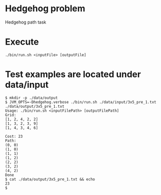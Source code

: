 # Hedgehog problem
Hedgehog path task

# Execute
```./bin/run.sh <inputFile> [outputFile]```

# Test examples are located under data/input
```
$ mkdir -p ./data/output
$ JVM_OPTS=-Dhedgehog.verbose ./bin/run.sh ./data/input/3x5_pre_1.txt ./data/output/3x5_pre_1.txt
Usage: ./bin/run.sh <inputFilePath> [outputFilePath]
Grid: 
[1, 2, 4, 2, 2]
[1, 3, 2, 3, 9]
[1, 4, 3, 4, 6]
 
Cost: 23
Path:
(0, 0)
(1, 0)
(1, 1)
(1, 2)
(2, 2)
(3, 2)
(4, 2) 
Done
$ cat ./data/output/3x5_pre_1.txt && echo
23
$ 
```